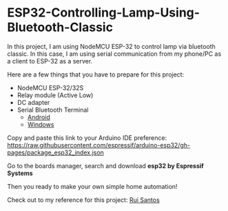 # ESP32-Controlling-Lamp-Using-Bluetooth-Classic
In this project, I am using NodeMCU ESP-32 to control lamp via bluetooth classic. In this case, I am using serial communication from my phone/PC as a client to ESP-32 as a server.

Here are a few things that you have to prepare for this project:
* NodeMCU ESP-32/32S
* Relay module (Active Low)
* DC adapter
* Serial Bluetooth Terminal
  * [Android](https://play.google.com/store/apps/details?id=de.kai_morich.serial_bluetooth_terminal&hl=en&gl=US)
  * [Windows](https://www.microsoft.com/en-us/p/bluetooth-serial-terminal/9wzdncrdfst8?activetab=pivot:overviewtab)

Copy and paste this link to your Arduino IDE preference: https://raw.githubusercontent.com/espressif/arduino-esp32/gh-pages/package_esp32_index.json

Go to the boards manager, search and download **esp32 by Espressif Systems**

Then you ready to make your own simple home automation!

Check out to my reference for this project:
[Rui Santos](https://www.youtube.com/watch?v=RStncO3zb8g)
